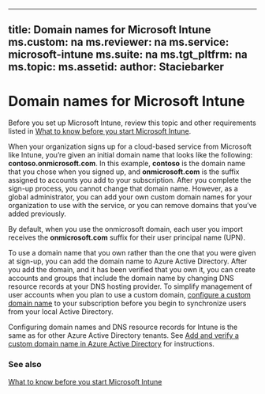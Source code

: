 

---
title: Domain names for Microsoft Intune
ms.custom: na
ms.reviewer: na
ms.service: microsoft-intune
ms.suite: na
ms.tgt_pltfrm: na
ms.topic:
ms.assetid:
author: Staciebarker
---
# Domain names for Microsoft Intune

Before you set up Microsoft Intune, review this topic and other requirements listed in [What to know before you start Microsoft Intune](what-to-know-before-you-start-microsoft-intune.md).

When your organization signs up for a cloud-based service from Microsoft like Intune, you’re given an initial domain name that looks like the following: **contoso.onmicrosoft.com**. In this example, **contoso** is the domain name that you chose when you signed up, and **onmicrosoft.com** is the suffix assigned to accounts you add to your subscription. After you complete the sign-up process, you cannot change that domain name. However, as a global administrator, you can add your own custom domain names for your organization to use with the service, or you can remove domains that you’ve added previously.

By default, when you use the onmicrosoft domain, each user you import receives the **onmicrosoft.com** suffix for their user principal name (UPN).

To use a domain name that you own rather than the one that you were given at sign-up, you can add the domain name to Azure Active Directory. After you add the domain, and it has been verified that you own it, you can create accounts and groups that include the domain name by changing DNS resource records at your DNS hosting provider. To simplify management of user accounts when you plan to use a custom domain, [configure a custom domain name](get-started-with-a-paid-subscription-to-microsoft-intune-step-2.md) to your subscription before you begin to synchronize users from your local Active Directory.

Configuring domain names and DNS resource records for Intune is the same as for other Azure Active Directory tenants. See [Add and verify a custom domain name in Azure Active Directory](https://azure.microsoft.com/documentation/articles/active-directory-add-domain-add-verify-general/) for instructions.

### See also
[What to know before you start Microsoft Intune](what-to-know-before-you-start-microsoft-intune.md)
